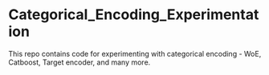 # Categorical_Encoding_Experimentation
This repo contains code for experimenting with categorical encoding - WoE, Catboost, Target encoder, and many more.
